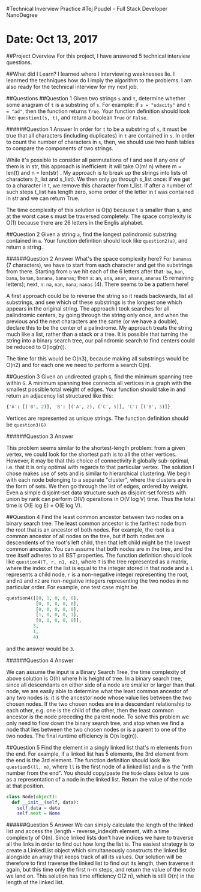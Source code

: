 #Technical Inverview Practice
#Tej Poudel - Full Stack Developer NanoDegree
# Date: Oct 13, 2017

##Project Overview
For this project, I have answered 5 technical interview questions.


##What did I Learn?
I learned where I interviewing weaknesses lie. I leanrned the techniques how do I imply the algorithm to the problems. I am also ready for the technical interview for my next job. 


##Questions
##Question 1
Given two strings `s` and `t`, determine whether some anagram of `t` is a substring of `s`. For example: if `s = "udacity"` and `t = "ad"`, then the function returns `True`. Your function definition should look like: `question1(s, t)`, and return a boolean `True` or `False`.

######Question 1 Answer
In order for `t` to be a substring of `s`, it must be true that all characters (including duplicates) in `t` are contained in `s`. In order to count the number of characters in `s`, then, we should use two hash tables to compare the components of two strings.

While it's possible to consider all permutations of t and see if any one of them is in str, this approach is inefficient: it will take O(m! n) where m = len(t) and n = len(str) . My approach is to break up the strings into lists of characters (t_list and s_list). We then only go through s_list once: if we get to a character in t, we remove this character from t_list. If after a number of such steps t_list has length zero, some order of the letter in t was contained in str and we can return True.

The time complexity of this solution is O(s) because t is smaller than s, and at the worst case s must be traversed completely. The space complexity is O(1) because there are 26 letters in the Englis alphabet.


##Question 2
Given a string `a`, find the longest palindromic substring contained in `a`. Your function definition should look like `question2(a)`, and return a string.

######Question 2 Answer
What's the space complexity here? For `bananas` (7 characters), we have to start from each character and get the substrings from there. Starting from `b` we hit each of the 6 letters after that: `ba`, `ban`, `bana`, `banan`, `banana`, `bananas`; then `a`: `an`, `ana`, `anan`, `anana`, `ananas` (5 remaining letters); next, `n`: `na`, `nan`, `nana`, `nanas` (4). There seems to be a pattern here!

A first approach could be to reverse the string so it reads backwards, list all substrings, and see which of these substrings is the longest one which appears in the original string. The approach I took searches for all palindromic centers, by going through the string only once, and when the previous and the next characters are the same (or we have a double), declare this to be the center of a palindrome. My approach treats the string much like a list, rather than a stack or a tree. It is possible that turning the string into a binary search tree, our palindromic search to find centers could be reduced to O(log(n)).

The time for this would be O(n3), because making all substrings would be O(n2) and for each one we need to perform a search O(n).


##Question 3
Given an undirected graph `G`, find the minimum spanning tree within `G`. A minimum spanning tree connects all vertices in a graph with the smallest possible total weight of edges. Your function should take in and return an adjacency list structured like this:

```python
{'A': [('B', 2)], 'B': [('A', 2), ('C', 5)], 'C': [('B', 5)]}
```
Vertices are represented as unique strings. The function definition should be `question3(G)`

######Question 3 Answer

This problem seems similar to the shortest-length problem: from a given vertex, we could look for the shortest path is to all the other vertices. However, it may be that this choice of connectivity it globally sub-optimal, i.e. that it is only optimal with regards to that particular vertex. The solution I chose makes use of sets and is similar to hierarchical clustering. We begin with each node belonging to a separate "cluster", where the clusters are in the form of sets. We then go through the list of edges, ordered by weight. Even a simple disjoint-set data structure such as disjoint-set forests with union by rank can perform O(V) operations in O(V log V) time. Thus the total time is O(E log E) = O(E log V).


##Question 4
Find the least common ancestor between two nodes on a binary search tree. The least common ancestor is the farthest node from the root that is an ancestor of both nodes. For example, the root is a common ancestor of all nodes on the tree, but if both nodes are descendents of the root's left child, then that left child might be the lowest common ancestor. You can assume that both nodes are in the tree, and the tree itself adheres to all BST properties. The function definition should look like `question4(T, r, n1, n2)`, where `T` is the tree represented as a matrix, where the index of the list is equal to the integer stored in that node and a `1` represents a child node, `r` is a non-negative integer representing the root, and `n1` and `n2` are non-negative integers representing the two nodes in no particular order. For example, one test case might be

```python
question4([[0, 1, 0, 0, 0], 
           [0, 0, 0, 0, 0], 
           [0, 0, 0, 0, 0], 
           [1, 0, 0, 0, 1], 
           [0, 0, 0, 0, 0]], 
          3,
          1,
          4)
```

and the answer would be `3`.

######Question 4 Answer

We can assume the input is a Binary Search Tree, the time complexity of above solution is O(h) where h is height of tree. In a binary search tree, since all descendants on either side of a node are smaller or larger than that node, we are easily able to determine what the least common ancestor of any two nodes is: it is the ancestor node whose value lies between the two chosen nodes. If the two chosen nodes are in a descendant relationship to each other, e.g. one is the child of the other, then the least common ancestor is the node preceding the parent node. To solve this problem we only need to flow down the binary search tree, and stop when we find a node that lies between the two chosen nodes or is a parent to one of the two nodes. The final runtime efficiency is O(n log(n)).


##Question 5
 Find the element in a singly linked list that's m elements from the end. For example, if a linked list has 5 elements, the 3rd element from the end is the 3rd element. The function definition should look like `question5(ll, m)`, where `ll` is the first node of a linked list and `m` is the "mth number from the end". You should copy/paste the `Node` class below to use as a representation of a node in the linked list. Return the value of the node at that position.

```python
class Node(object):
  def __init__(self, data):
    self.data = data
    self.next = None
``` 

######Question 5 Answer
We can simply calculate the length of the linked list and access the (length - reverse_index)th element, with a time complexity of O(n). Since linked lists don't have indices we have to traverse all the links in order to find out how long the list is. The easiest strategy is to create a LinkedList object which simultaneously constructs the linked list alongside an array that keeps track of all its values. Our solution will be therefore to first traverse the linked list to find out its length, then traverse it again, but this time only the first n-m steps, and return the value of the node we land on. This solution has time efficiency O(2 n), which is still O(n) in the length of the linked list.
